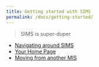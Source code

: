 ```yaml
---
title: Getting started with SIMS
permalink: /docs/getting-started/
---
```


> SIMS is super-duper

- [Navigating around SIMS](navigation/)
- [Your Home Page](your-home-page/)
- [Moving from another MIS](#)
